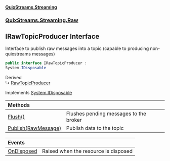 #### [QuixStreams.Streaming](index.md 'index')
### [QuixStreams.Streaming.Raw](QuixStreams.Streaming.Raw.md 'QuixStreams.Streaming.Raw')

## IRawTopicProducer Interface

Interface to publish raw messages into a topic (capable to producing non-quixstreams messages)

```csharp
public interface IRawTopicProducer :
System.IDisposable
```

Derived  
&#8627; [RawTopicProducer](RawTopicProducer.md 'QuixStreams.Streaming.Raw.RawTopicProducer')

Implements [System.IDisposable](https://docs.microsoft.com/en-us/dotnet/api/System.IDisposable 'System.IDisposable')

| Methods | |
| :--- | :--- |
| [Flush()](IRawTopicProducer.Flush().md 'QuixStreams.Streaming.Raw.IRawTopicProducer.Flush()') | Flushes pending messages to the broker |
| [Publish(RawMessage)](IRawTopicProducer.Publish(RawMessage).md 'QuixStreams.Streaming.Raw.IRawTopicProducer.Publish(QuixStreams.Streaming.Raw.RawMessage)') | Publish data to the topic |

| Events | |
| :--- | :--- |
| [OnDisposed](IRawTopicProducer.OnDisposed.md 'QuixStreams.Streaming.Raw.IRawTopicProducer.OnDisposed') | Raised when the resource is disposed |
